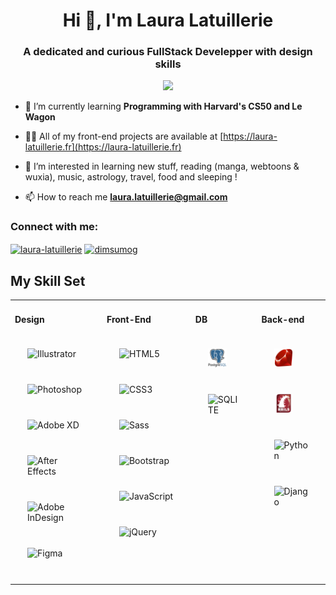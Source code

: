 <h1 align="center">Hi 👋, I'm Laura Latuillerie</h1>
<h3 align="center">A dedicated and curious FullStack Develepper with design skills</h3>
<p align="center">
<a href="https://laura-latuillerie.fr">
  <img src="https://raw.githubusercontent.com/laura-latuillerie/portfolio/7efd8092cb1698788ba4053ef129a670cd2b564f/media/img/developer-thumbnail.svg" width="50%">
  </a></p>
 
- 🌱 I’m currently learning **Programming with Harvard's CS50 and Le Wagon**

- 👨‍💻 All of my front-end projects are available at [https://laura-latuillerie.fr](https://laura-latuillerie.fr)

- 👀 I’m interested in learning new stuff, reading (manga, webtoons & wuxia), music, astrology, travel, food and sleeping !

- 📫 How to reach me **laura.latuillerie@gmail.com**

<h3 align="left">Connect with me:</h3>
<p align="left">
<a href="https://linkedin.com/in/laura-latuillerie" target="blank"><img align="center" src="https://raw.githubusercontent.com/rahuldkjain/github-profile-readme-generator/master/src/images/icons/Social/linked-in-alt.svg" alt="laura-latuillerie" height="30" width="40" /></a>
<a href="https://instagram.com/dimsumog" target="blank"><img align="center" src="https://raw.githubusercontent.com/rahuldkjain/github-profile-readme-generator/master/src/images/icons/Social/instagram.svg" alt="dimsumog" height="30" width="40" /></a>
</p>

## My Skill Set  
<table><tr><td valign="top">

#### Design  
<div align="left">  
<img style="margin: 20px" src="https://profilinator.rishav.dev/skills-assets/adobe_illustrator-icon.svg" alt="Illustrator" height="30" />  
<img style="margin: 20px" src="https://profilinator.rishav.dev/skills-assets/photoshop-plain.svg" alt="Photoshop" height="30" />  
<img style="margin: 20px" src="https://profilinator.rishav.dev/skills-assets/adobexd.png" alt="Adobe XD" height="30" />  
<img style="margin: 20px" src="https://profilinator.rishav.dev/skills-assets/aftereffects.png" alt="After Effects" height="30" />  
 <img style="margin: 20px" src="https://profilinator.rishav.dev/skills-assets/adobeindesign.svg" alt="Adobe InDesign" height="30" />
<img style="margin: 20px" src="https://profilinator.rishav.dev/skills-assets/figma-icon.svg" alt="Figma" height="30" />  
</div>
<br/>
</td><td valign="top">

####  Front-End  
<div align="left">  
<img style="margin: 20px" src="https://profilinator.rishav.dev/skills-assets/html5-original-wordmark.svg" alt="HTML5" height="30" />  
<img style="margin: 20px" src="https://profilinator.rishav.dev/skills-assets/css3-original-wordmark.svg" alt="CSS3" height="30" />  
<img style="margin: 20px" src="https://profilinator.rishav.dev/skills-assets/sass-original.svg" alt="Sass" height="30" />  
<img style="margin: 20px" src="https://profilinator.rishav.dev/skills-assets/bootstrap-plain.svg" alt="Bootstrap" height="30" />  
<img style="margin: 20px" src="https://profilinator.rishav.dev/skills-assets/javascript-original.svg" alt="JavaScript" height="30" />  
<img style="margin: 20px" src="https://profilinator.rishav.dev/skills-assets/jquery.png" alt="jQuery" height="30" />  
</div>
<br/>
</td><td valign="top">
  
#### DB 
<div align="left">  
<img style="margin: 20px" src="https://raw.githubusercontent.com/devicons/devicon/master/icons/postgresql/postgresql-original-wordmark.svg" alt="PostgreSQL Icon" height="30" />  
<img style="margin: 20px" src="https://www.vectorlogo.zone/logos/sqlite/sqlite-icon.svg" alt="SQLITE" height="30" />
</div>
<br/>
</td><td valign="top">

####  Back-end  
<div align="left">
<img style="margin: 20px" src="https://raw.githubusercontent.com/devicons/devicon/master/icons/ruby/ruby-original.svg" alt="Ruby" height="30" />  
<img style="margin: 20px" src=" https://raw.githubusercontent.com/devicons/devicon/master/icons/rails/rails-original-wordmark.svg" alt="Rails" height="30" />  
<img style="margin: 20px" src="https://profilinator.rishav.dev/skills-assets/python-original.svg" alt="Python" height="30" />  
<img style="margin: 20px" src="https://profilinator.rishav.dev/skills-assets/django-original.svg" alt="Django" height="30" />  
</div>
<br/>
</td></tr></table>  
